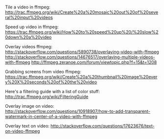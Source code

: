 
Tile a video in ffmpeg:
  http://trac.ffmpeg.org/wiki/Create%20a%20mosaic%20out%20of%20several%20input%20videos

Speed up video in ffmpeg:
  https://trac.ffmpeg.org/wiki/How%20to%20speed%20up%20/%20slow%20down%20a%20video

Overlay videos ffmpeg:
  http://stackoverflow.com/questions/5890738/overlaying-video-with-ffmpeg
  http://stackoverflow.com/questions/14676517/overlaying-multiple-videos-with-ffmpeg
  http://ffmpeg.zeranoe.com/forum/viewtopic.php?f=15&t=1208
  
Grabbing screens from video ffmpeg:
  https://trac.ffmpeg.org/wiki/Create%20a%20thumbnail%20image%20every%20X%20seconds%20of%20the%20video

Here's a filtering guide with a list of color stuff:
  http://trac.ffmpeg.org/wiki/FilteringGuide
  
Overlay image on video:
  http://stackoverflow.com/questions/10918907/how-to-add-transparent-watermark-in-center-of-a-video-with-ffmpeg
  
Overlay text on video:
  http://stackoverflow.com/questions/17623676/text-on-video-ffmpeg

